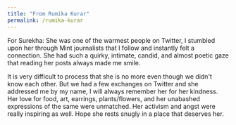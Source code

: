 ```yaml
---
title: "From Rumika Kurar"
permalink: /rumika-kurar
---
```


For Surekha: She was one of the warmest people on Twitter, I stumbled upon her through Mint journalists that I follow and instantly felt a connection. She had such a quirky, intimate, candid, and almost poetic gaze that reading her posts always made me smile.

It is very difficult to process that she is no more even though we didn't know each other. But we had a few exchanges on Twitter and she addressed me by my name, I will always remember her for her kindness. Her love for food, art, earrings, plants/flowers, and her unabashed expressions of the same were unmatched. Her activism and angst were really inspiring as well. Hope she rests snugly in a place that deserves her.
